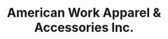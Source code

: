 ---
title: "American Work Apparel & Accessories Inc."
url: /athens/american-work-apparel-und-accessories-inc/
shop: Kleidung
---